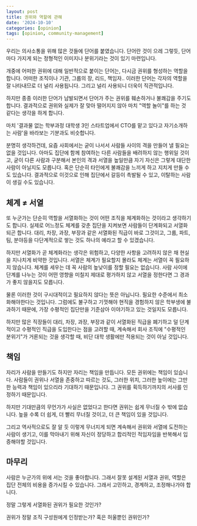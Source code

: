 ```yaml
---
layout: post
title: 권위와 역할에 관해
date: '2024-10-10'
categories: [opinion]
tags: [opinion, community-management]
---
```


우리는 의사소통을 위해 많은 것들에 단어를 붙였습니다. 단어란 것이 으레 그렇듯, 단어마다 가지게 되는 정형적인 이미지나 분위기라는 것이 있기 마련입니다.

개중에 어떠한 권위에 대해 일반적으로 붙이는 단어는, 다시금 권위를 형성하는 역할을 합니다. 어떠한 조직이나 기관, 그룹의 장, 리드, 책임자.. 이러한 단어는 각자의 역할을 잘 나타내므로 더 널리 사용됩니다. 그리고 널리 사용되니 더욱이 직관적입니다.

하지만 종종 이러한 단어가 남발되면서 단어가 주는 권위를 훼손하거나 불쾌감을 주기도 합니다. 결과적으로 권위와 실제가 잘 맞아 떨어지지 않아 마치 "역할 놀이"를 하는 것 같다는 생각을 하게 합니다.

마치 '결과물 없는 학부과정 대학생 3인 스타트업에서 CTO를 맡고 있다고 자기소개하는 사람'을 바라보는 기분과도 비슷합니다.

분명히 생각하건데, 요즘 사회에서는 굳이 나서서 사람들 사이의 격을 만들어 낼 필요는 없을 것입니다. 아마도 집단에 함께 참여하는 다른 사람들을 배려하지 않는 행위일 것이고, 굳이 다른 사람과 구분해서 본인의 격과 서열을 높일만큼 자기 자신은 그렇게 대단한 사람이 아닐지도 모릅니다. 혹은 단순히 타인에게 불쾌감을 느끼게 하고 지치게 만들 수도 있습니다. 결과적으로 이것으로 인해 집단에서 갈등이 촉발될 수 있고, 이탈하는 사람이 생길 수도 있습니다.



## 체계 ≠ 서열

또 누군가는 단순히 역할을 서열화하는 것이 어떤 조직을 체계화하는 것이라고 생각하기도 합니다. 실제로 어느정도 체계를 갖춘 집단을 지켜보면 사람들이 단계화되고 서열화되곤 합니다. 대리, 차장, 과장, 부장과 같은 서열화된 직급이 바로 그것이고, 그룹, 파트, 팀, 분야등을 다단계적으로 쌓는 것도 하나의 예라고 할 수 있겠습니다.

하지만 서열화가 곧 체계화라는 생각은 위험하고, 다양한 사항을 고려하지 않은 채 현실을 지나치게 비약한 것입니다. 서열은 체계가 필요할지 몰라도 체계는 서열이 꼭 필요하지 않습니다. 체계를 세우는 데 꼭 사람의 높낮이를 정할 필요는 없습니다. 사람 사이에 단계를 나누는 것이 어떤 영향을 미칠지 제대로 평가하지 않고 서열을 정한다면 그 경과가 좋지 않을지도 모릅니다.


물론 이러한 것이 구시대적이고 필요하지 않다는 뜻은 아닙니다. 필요한 수준에서 최소화해야한다는 것입니다. 그럼에도 불구하고 기껏해야 현직을 경험하지 않은 학부생에 불과하기 때문에, 가장 수평적인 집단만을 기준삼아 이야기하고 있는 것일지도 모릅니다.

하지만 많은 직장들이 대리, 차장, 과장, 부장과 같이 서열화된 직급을 폐기하고 덜 단계적이고 수평적인 직급을 도입한다는 점을 고려할 때, 계속해서 회사 조직에 "수평적인 분위기"가 거론되는 것을 생각할 때, 비단 대학 생활에만 적용되는 것이 아닐 것입니다.



## 책임

자리가 사람을 만들기도 하지만 자리는 책임을 만듭니다. 모든 권위에는 책임이 있습니다. 사람들이 권위나 서열을 존중하고 따르는 것도, 그러한 위치, 그러한 높이에는 그만한 능력과 책임이 있으리라 기대하기 때문입니다. 그 권위를 획득하기까지의 서사를 인정하기 때문입니다.

하지만 기대만큼의 무언가가 사실은 없었다고 한다면 권위는 쉽게 무너질 수 밖에 없습니다. 높을 수록 더 쉽게, 더 빨리 무너질 것이고, 더 큰 책임이 있을 것입니다.  

그리고 역사적으로도 잘 알 듯 이렇게 무너지게 되면 계속해서 권위와 서열에 도전하는 사람이 생기고, 이를 막아내기 위해 자신이 정당하고 합리적인 적임자임을 반복해서 입증해야할 것입니다.



## 마무리

사람은 누군가의 위에 서는 것을 좋아합니다. 그래서 잘못 설계된 서열과 권위, 역할은 집단 전체의 비용을 증가시킬 수 있습니다. 그래서 고민하고, 경계하고, 조정해나가야 합니다.

정말 그렇게 서열화된 권위가 필요한 것인가?

권위가 정말 조직 구성원에게 인정받는가? 혹은 허울뿐인 권위인가?

